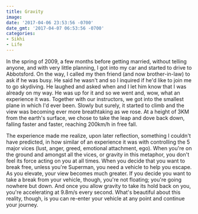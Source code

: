 ```yaml
---
title: Gravity
image: 
date: '2017-04-06 23:53:56 -0700'
date_gmt: '2017-04-07 06:53:56 -0700'
categories:
- Sikhi
- Life
---
```

<p>In the spring of 2009, a few months before getting married, without telling anyone, and with very little planning, I got into my car and started to drive to Abbotsford. On the way, I called my then friend (and now brother-in-law) to ask if he was busy. He said he wasn't and so I inquired if he'd like to join me to go skydiving. He laughed and asked when and I let him know that I was already on my way. He was up for it and so we went and, wow, what an experience it was. Together with our instructors, we got into the smallest plane in which I'd ever been. Slowly but surely, it started to climb and the view was becoming ever more breathtaking as we rose. At a height of 3KM from the earth's surface, we chose to take the leap and dove back down, falling faster and faster, reaching 200km/h in free fall.</p>
<p>The experience made me realize, upon later reflection, something I couldn't have predicted, in how similar of an experience it was with controlling the 5 major vices (lust, anger, greed, emotional attachment, ego). When you're on the ground and amongst all the vices, or gravity in this metaphor, you don't feel its force acting on you at all times. When you decide that you want to break free, unless you're Superman, you need a vehicle to help you escape. As you elevate, your view becomes much greater. If you decide you want to take a break from your vehicle, though, you're not floating; you're going nowhere but down. And once you allow gravity to take its hold back on you, you're accelerating at 9.8m/s every second. What's beautiful about this reality, though, is you can re-enter your vehicle at any point and continue your journey.</p>
